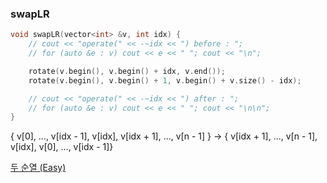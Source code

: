 ### swapLR
```cpp
void swapLR(vector<int> &v, int idx) {
    // cout << "operate(" << -~idx << ") before : ";
    // for (auto &e : v) cout << e << " "; cout << "\n";

    rotate(v.begin(), v.begin() + idx, v.end());
    rotate(v.begin(), v.begin() + 1, v.begin() + v.size() - idx);

    // cout << "operate(" << -~idx << ") after : ";
    // for (auto &e : v) cout << e << " "; cout << "\n\n";
}
```

{ v[0], ..., v[idx - 1], v[idx], v[idx + 1], ..., v[n - 1] } -> { v[idx + 1], ..., v[n - 1], v[idx], v[0], ..., v[idx - 1]}

[두 순열 (Easy)](https://www.acmicpc.net/problem/30240)
